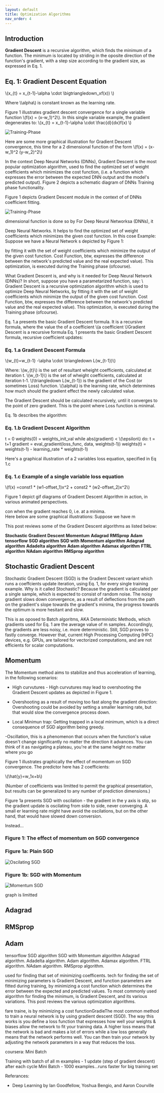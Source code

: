 ```yaml
---
layout: default
title: Optimization Algorithms
nav_order: 4
---
```


## Introduction


**Gradient Descent** is a recursive algorithm, which finds the minimum of a function. The minimum is located by striding in the oposite direction of the function's gradient, with a step size according to the gradient size, as expressed in Eq. 1.

## Eq. 1: Gradient Descent Equation

\\(x_{t} = x_{t-1}-\alpha \cdot \bigtriangledown_xf(x)) \\)

Where \\\alpha\\) is constant known as the learning rate.

Figure 1 illustrates gradient descent convergence for a single variable function \\(f(x) = (x-w_1)^2\\). In this single variable example, the gradient degenerates to:
\\(x_{t} = x_{t-1}-\alpha \cdot \frac{d}{dx}f(x) \\)

![Training-Phase](../assets/images/gd_optimizations/Training-Phase.png)

Here are some more graphical illustration for Gradient Descent convergence, this time for a 2 dimensional function of the form  \\(f(x) = (x-w_1)^2 (y-w_2)^2\\)




In the context Deep Neural Networks (DNNs), Gradient Descent is the most popular optimization algorithm, used to find the optimized set of weight coefficients which minimizes the cost function, (i.e. a function which expresses the error between the expected DNN output and the model's predicted output). Figure 2 depicts a schematic diagram of DNNs Training phase functionality. 

Figure 1 depicts Gradient Descent module in the context of of DNNs coefficient fitting.


![Training-Phase](../assets/images/gd_optimizations/Training-Phase.png)








dimensional function  is done so by For Deep Neural Networksa (DNNs), it 



Deep Neural Networks. It helps to find the optimized set of weight coefficients which minimizes the given cost function. In this cose
Example: Suppose we have a Neural Network s depicted by Figure 1:



by fitting it with the set of weight coefficients which minimize the output of the given cost function. Cost Function, btw, expresses the difference between the network's predicted value and the real expected value). This optimization, is executed during the Training phase (ofcourse). 


What Gradient Descent is, and why is it needed for Deep Neural Network (DNNs)? 
In short, suppose you have a parametarized function, say:
\\
Gradient Descent is a recursive optimization algorithm which is used to optimize Deep Neural Networks, by fitting it with the set of weight coefficients which minimize the output of the given cost function. Cost Function, btw, expresses the difference between the network's predicted value and the real expected value). This optimization, is executed during the Training phase (ofcourse). 

Eq. 1.a presents the basic Gradient Descent formula. It is a recursive formula, where the value the of a coefficient \\(a coefficient \\)Gradient Descent is a recursive formula Eq. 1 presents the basic Gradient Descent formula, recursive coefficient updates:

### Eq. 1.a Gradient Descent Formula

\\(w_{t}=w_{t-1} -\alpha \cdot \triangledown L(w_{t-1})\\)

Where:
\\(w_{t}\\) is the set of resultant wheight coefficients, calculated at iteration t.
\\(w_{t-1}\\) is the set of wheight coefficients, calculated at iteration t-1.
\\)\triangledown L(w_{t-1}) is the gradient of the Cost (or sometimes Loss) function.
\\(\alpha\\) is the learning rate, which determines how much should the gradient effect the newly calculated value.

The Gradient Descent should be calculated recursively, until it converges to the point of zero gradient. This is the point where Loss function is minimal.

Eq. 1b describes the algorithm:

### Eq. 1.b Gradient Descent Algorithm
t = 0
weights(0) = weights_init_val
while abs(gradient) < \\(\epsilon\\) do:
  t = t+1
  gradient = eval_gradient(loss_func, data, weights(t-1))
  weights(t) = weights(t-1) - learning_rate * weights(t-1)


Here's a graphical illustration of a 2 variables loss equation, specified in Eq 1.c

### Eq. 1.c Example of a single variable loss equation


\\(f(x) =const1 * (w1-offset_1)x^2 + const2 * (w2-offset_2)x^2\\)


Figure 1 depict gif diagrams of Gradient Descent Algorithm in action, in various animated perspectives.












con when the gradient reaches 0, i.e. at a minima.  
Here below are some graphical illustrations: Suppose we have m



This post reviews some of the Gradient Descent algorithms as listed below:

**Stochastic Gradient Descent**
**Momentum**
**Adagrad**
**RMSprop**
**Adam**
**tensorflow**
**SGD algorithm**
**SGD with Momentum algorithm**
**Adagrad algorithm**
**Adadelta algorithm**
**Adam algorithm**
**Adamax algorithm**
**FTRL algorithm**
**NAdam algorithm**
**RMSprop algorithm**


## Stochastic Gradient Descent
Stochastic Gradient Descent (SGD) is the Gradient Descent variant which runs a coeffcients update iteration, using Eq. 1, for every single training example. 
Why is it called Stochastic? Because the gradient is calculated per a single sample, which is expected to consist of random noise. The noisy gradient slows down convergence, as a result of deflections from the path on the gradient's slope towards the gradient's minima, the progress towards the optimum is more hesitant and slow.

This is as oposed to Batch algoritms, AKA Deterministic Methods, which gradients used for Eq. 1 are the average value of m samples. Accordingly, the gradients are less noisy, i.e. more deterministic.
Still, SGD proves to fastly converge. However that, current High Processing Computing (HPC) devices, e.g. GPUs, are tailored for vectorized computations, and are not efficients for scalar computations.







## Momentum

The Momentum method aims to stabilize and thus acceleration of learning, in the following scenarios:

- High curvutures - High curvutures may lead to overshooting the Gradient Descent updates as depicted in Figure 1. 

- Overshooting as a result of moving too fast along the gradient direction: Overshooting could be avoided by setting a smaller learning rate, but that would slow the convergence process down.
- Local Minimun trap: Getting trapped in a local minimum, which is a direct consequence of SGD algorithm being greedy.

-Oscillation, this is a phenomenon that occurs when the function's value doesn't change significantly no matter the direction it advances. You can think of it as navigating a plateau, you're at the same height no matter where you go

Figure 1 illustrates graphically the effect of momentum on SGD convergence. The predictor here has 2 coefficients:

\\(\hat{y}=w_1x+b\\)

(Number of coefficients was limitted to permit the graphical presentation, but results can be generalized to any number of prediction dimensions.)

Figure 1a presents SGD with oscilation - the gradient in the y axis is stip, so the gradient update is oscilating from side to side, never converging. A small er learning rate might have avoid the oscilations, but on the other hand, that would have slowed down conversion.

Instead...



### Figure 1: The effect of momentum on SGD convergence

### Figure 1a: Plain SGD

![Oscilating SGD](../assets/images/gd_optimizations/sgd-oscilations.gif)



### Figure 1b: SGD with Momentum

![Momentum SGD](../assets/images/gd_optimizations/sgd-momentum.gif)





graph is limitted 


## Adagrad
## RMSprop
## Adam
tensorflow
SGD algorithm
SGD with Momentum algorithm
Adagrad algorithm.
Adadelta algorithm.
Adam algorithm.
Adamax algorithm.
FTRL algorithm.
NAdam algorithm.
RMSprop algorithm.









used for finding that set of minimizing coefficents. tech for finding the set of minimizing parameters is Gradient Descent, and function parameters are fitted during training, by minimizing a cost function which determines the error between the expected and predicted values. To most commonly used algorithm for finding the  minimum, is Gradient Descent, and its various variations. This post reviews the various optimization algorithms.







fare traine, is by minimizing a cost functionGradieThe most common method to train a neural network is by using gradient descent (SGD). The way this works is you define a loss function 
that expresses how well your weights & biases allow the network to fit your training data. A higher loss means that the network is bad and makes a lot of errors while a low loss generally means that the network performs well. You can then train your network by adjusting the network parameters in a way that reduces the loss.



coursera:
Mini Batch


Training with batch of all m examples - 1 update (step of gradient descent) after each cycle
Mini Batch - 1000 examples...runs faster for big training set


Referances:
- Deep Learning by Ian Goodfellow, Yoshua Bengio, and Aaron Courville 
